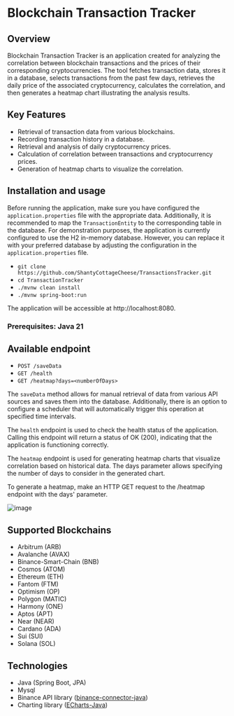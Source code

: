 # Blockchain Transaction Tracker

## Overview

Blockchain Transaction Tracker is an application created for analyzing the correlation between blockchain transactions and the prices of their corresponding cryptocurrencies. The tool fetches transaction data, stores it in a database, selects transactions from the past few days, retrieves the daily price of the associated cryptocurrency, calculates the correlation, and then generates a heatmap chart illustrating the analysis results.

## Key Features
- Retrieval of transaction data from various blockchains.
- Recording transaction history in a database.
- Retrieval and analysis of daily cryptocurrency prices.
- Calculation of correlation between transactions and cryptocurrency prices.
- Generation of heatmap charts to visualize the correlation.

## Installation and usage
Before running the application, make sure you have configured the `application.properties` file with the appropriate data. Additionally, it is recommended to map the `TransactionEntity` to the corresponding table in the database. For demonstration purposes, the application is currently configured to use the H2 in-memory database. However, you can replace it with your preferred database by adjusting the configuration in the `application.properties` file.
- `git clone https://github.com/ShantyCottageCheese/TransactionsTracker.git`
- `cd TransactionTracker`
- `./mvnw clean install`
- `./mvnw spring-boot:run`

The application will be accessible at http://localhost:8080.

### **Prerequisites: Java 21**
## Available endpoint
- `POST /saveData`
- `GET /health`
- `GET /heatmap?days=<numberOfDays>`

The `saveData` method allows for manual retrieval of data from various API sources and saves them into the database. 
Additionally, there is an option to configure a scheduler that will automatically trigger this operation at specified time intervals.

The `health` endpoint is used to check the health status of the application. Calling this endpoint will return a status of OK (200), indicating that the application is functioning correctly.

The `heatmap` endpoint is used for generating heatmap charts that visualize correlation based on historical data. The days parameter allows specifying the number of days to consider in the generated chart.

To generate a heatmap, make an HTTP GET request to the /heatmap endpoint with the days' parameter.

![image](https://github.com/ShantyCottageCheese/TransactionsTracker/assets/110695928/be95300c-afc3-453b-afee-673171e6374c)


## Supported Blockchains
- Arbitrum (ARB)
- Avalanche (AVAX)
- Binance-Smart-Chain (BNB)
- Cosmos (ATOM)
- Ethereum (ETH)
- Fantom (FTM)
- Optimism (OP)
- Polygon (MATIC)
- Harmony (ONE)
- Aptos (APT)
- Near (NEAR)
- Cardano (ADA)
- Sui (SUI)
- Solana (SOL)


## Technologies
- Java (Spring Boot, JPA)
- Mysql
- Binance API library ([binance-connector-java](https://github.com/binance/binance-connector-java))
- Charting library ([ECharts-Java](https://github.com/ECharts-Java/ECharts-Java))
